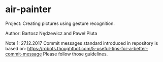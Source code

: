# air-painter

Project: Creating pictures using gesture recognition.

Author: Bartosz Nędzewicz and Paweł Pluta

Note 1: 27.12.2017
Commit messages standard introduced in repository is based on:
https://robots.thoughtbot.com/5-useful-tips-for-a-better-commit-message
Please follow those guidelines.
